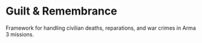 # Guilt & Remembrance
Framework for handling civilian deaths, reparations, and war crimes in Arma 3 missions.
